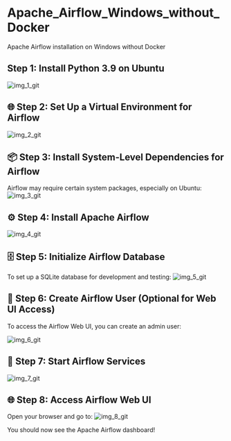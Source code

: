 # Apache_Airflow_Windows_without_Docker
Apache Airflow installation on Windows without Docker



## Step 1: Install Python 3.9 on Ubuntu

![img_1_git](https://github.com/user-attachments/assets/879502bc-212a-4ae3-ae1a-848402d62e69)


## 🌐 Step 2: Set Up a Virtual Environment for Airflow
![img_2_git](https://github.com/user-attachments/assets/bfc1042c-ab00-4ad5-9a57-548af378acdc)


## 📦 Step 3: Install System-Level Dependencies for Airflow
Airflow may require certain system packages, especially on Ubuntu:
![img_3_git](https://github.com/user-attachments/assets/cd26d8c6-a326-42c1-b2f1-0acfd006fc20)


## ⚙️ Step 4: Install Apache Airflow
![img_4_git](https://github.com/user-attachments/assets/7f6b9a2f-826a-4c3c-b31e-12c8ca5449ee)


## 🗄️ Step 5: Initialize Airflow Database
To set up a SQLite database for development and testing:
![img_5_git](https://github.com/user-attachments/assets/09d293dd-5975-4b72-bd3d-309a7276bdfa)



## 👤 Step 6: Create Airflow User (Optional for Web UI Access)
To access the Airflow Web UI, you can create an admin user:

![img_6_git](https://github.com/user-attachments/assets/a05ed4f9-edb0-4010-9e4b-800387820441)


## 🚀 Step 7: Start Airflow Services
![img_7_git](https://github.com/user-attachments/assets/4d9f5d81-5c69-417a-b7b6-71045c72b669)



## 🌐 Step 8: Access Airflow Web UI
Open your browser and go to:
![img_8_git](https://github.com/user-attachments/assets/4c5ef6ae-34be-4c8b-8948-4af9be346ac9)


You should now see the Apache Airflow dashboard!





